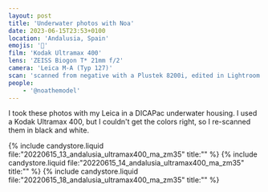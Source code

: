 ```yaml
---
layout: post
title: 'Underwater photos with Noa'
date: 2023-06-15T23:53+0100
location: 'Andalusia, Spain'
emojis: '🔞'
film: 'Kodak Ultramax 400'
lens: 'ZEISS Biogon T* 21mm f/2'
camera: 'Leica M-A (Typ 127)'
scan: 'scanned from negative with a Plustek 8200i, edited in Lightroom'
people: 
    - '@noathemodel'
---
```


I took these photos with my Leica in a DICAPac underwater housing. I used a Kodak Ultramax 400, but I couldn't get the colors right, so I re-scanned them in black and white.

{% include candystore.liquid file:"20220615_13_andalusia_ultramax400_ma_zm35" title:"" %}
{% include candystore.liquid file:"20220615_14_andalusia_ultramax400_ma_zm35" title:"" %}
{% include candystore.liquid file:"20220615_18_andalusia_ultramax400_ma_zm35" title:"" %}